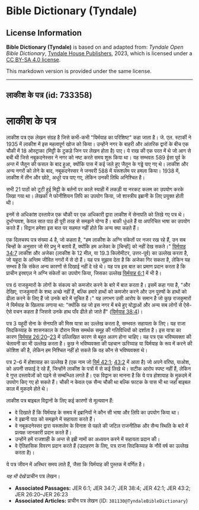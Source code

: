 # Bible Dictionary (Tyndale)

## License Information

**Bible Dictionary (Tyndale)** is based on and adapted from: _Tyndale Open Bible Dictionary_, [Tyndale House Publishers](https://tyndaleopenresources.com/), 2023, which is licensed under a [CC BY-SA 4.0 license](https://creativecommons.org/licenses/by-sa/4.0/legalcode.en).

This markdown version is provided under the same license.



--------------------------------

## लाकीश के पत्र (id: 733358)

लाकीश के पत्र
=============

लाकीश पत्र एक लेखन संग्रह है जिसे कभी\-कभी "यिर्मयाह का परिशिष्ट" कहा जाता है। जे. एल. स्टार्की ने 1935 में लाकीश में इस महत्वपूर्ण खोज को किया। उन्होंने नगर के बाहरी और आंतरिक द्वारों के बीच एक चौकी में 18 ओस्ट्राका (मिट्टी के टुकड़े जिन पर लेखन होता है) पाए। ये राख की एक परत में थे जो आग से बची थी जिसे नबूकदनेस्सर ने नगर को नष्ट करते समय शुरू किया था। यह सम्भवतः 589 ईसा पूर्व के अन्त में जैतून की फसल के बाद हुआ, क्योंकि पास में कई जले हुए जैतून के गड्ढे पाए गए थे। लाकीश और अन्य नगरों को लेने के बाद, नबूकदनेस्सर ने जनवरी 588 में यरूशलेम पर हमला किया। 1938 में, लाकीश में तीन और छोटे, अधूरे पत्र पाए गए, लेकिन उनकी तिथि अनिश्चित है।

सभी 21 पाठों को टूटी हुई मिट्टी के बर्तनों पर काले स्याही में लकड़ी या नरकट कलम का उपयोग करके लिखा गया था। लेखकों ने फोनीशियन लिपि का उपयोग किया, जो शास्त्रीय इब्रानी के लिए प्रयुक्त होती थी।

इनमें से अधिकांश दस्तावेज एक चौकी पर एक अधिकारी द्वारा लाकीश में सेनापति को लिखे गए पत्र थे। दुर्भाग्यवश, केवल सात पाठ ही पूरी तरह से समझने योग्य हैं। बाकी धुंधले हैं या अपरिचित भाषा का उपयोग करते हैं। विद्वान हमेशा इस बात पर सहमत नहीं होते कि अन्य क्या कहते हैं।

एक दिलचस्प पत्र संख्या 4 है, जो कहता है, "हम लाकीश के अग्नि संकेतों पर नजर रख रहे हैं, उन सब चिन्हों के अनुसार जो मेरे प्रभु ने बताये हैं, क्योंकि हम अजेका के \[चिन्हों] को नहीं देख सकते।" [यिर्मयाह 34:7](https://ref.ly/Jer34:7) लाकीश और अजेका (लाकीश के 12 मील, या 19\.3 किलोमीटर, उत्तर\-पूर्व) का उल्लेख करता है, जो यहूदा के अन्तिम जीवित नगरों में से दो हैं। यह पत्र सुझाव देता है कि अजेका गिर सकता है, लेकिन यह सम्भव है कि संकेत अन्य कारणों से दिखाई नहीं दे रहे थे। यह पत्र इस बात का प्रमाण प्रदान करता है कि प्राचीन इस्राएल ने अग्नि संकेतों का उपयोग किया, जिसका उल्लेख [यिर्मयाह 6:1](https://ref.ly/Jer6:1) में भी है।

पत्र 6 राजकुमारों के लोगों के संकल्प को कमजोर करने के बारे में बात करता है। इसमें कहा गया है, "और देखिए, राजकुमारों के शब्द अच्छे नहीं हैं, बल्कि हमारे हाथों को कमजोर करने और उन पुरुषों के हाथों को ढीला करने के लिए हैं जो उनके बारे में सूचित हैं।" यह लगभग उसी आरोप के समान है जो कुछ राजकुमारों ने यिर्मयाह के खिलाफ लगाया था: "क्योंकि वह जो इस नगर में बचे हुए योद्धाओं और अन्य सब लोगों से ऐसे\-ऐसे वचन कहता है जिससे उनके हाथ पाँव ढीले हो जाते हैं" ([यिर्मयाह 38:4](https://ref.ly/Jer38:4))।

पत्र 3 यहूदी सेना के सेनापति की मिस्र यात्रा का उल्लेख करता है, सम्भवतः सहायता के लिए। यह राजा सिदकिय्याह के शासनकाल के दौरान मिस्र समर्थक समूह की गतिविधियों को दर्शाता है। इस यात्रा का कारण [यिर्मयाह 26:20](https://ref.ly/Jer26:20-Jer26:23)–[23](https://ref.ly/Jer26:20-Jer26:23) में उल्लिखित कारण से बहुत अलग होना चाहिए। यह पत्र एक भविष्यवक्ता की चेतावनी का भी उल्लेख करता है। कुछ ने भविष्यवक्ता की पहचान ऊरिय्याह या यिर्मयाह के रूप में करने की कोशिश की है, लेकिन हम निश्चित नहीं हो सकते कि वह कौन से भविष्यवक्ता थे।

पत्र 2–6 में होशायाह का उल्लेख है (एक नाम जो [यिर्म 42:1](https://ref.ly/Jer42:1); [43:2](https://ref.ly/Jer43:2) में आता है) जो अपने वरिष्ठ, याओश, को अपनी सफाई दे रहे हैं, जिन्होंने लाकीश के पत्रों में से कई लिखे थे। सटीक आरोप स्पष्ट नहीं हैं, लेकिन वे गुप्त दस्तावेजों को पढ़ने से सम्बन्धित लगते हैं। एक विद्वान का मानना है कि ये पत्र होशायाह के मुकदमे में उपयोग किए गए हो सकते हैं। चौकी न केवल एक सैन्य चौकी था बल्कि फाटक के पास भी था जहाँ बाइबल काल में मुकदमे होते थे।

लाकीश पत्र बाइबल विद्वानों के लिए कई कारणों से मूल्यवान हैं:

* वे दिखाते हैं कि यिर्मयाह के समय में इब्रानियों ने कौन सी भाषा और लिपि का उपयोग किया था।
* वे इब्रानी पाठ को समझने में सहायता करते हैं।
* वे नबूकदनेस्सर द्वारा यरूशलेम के विनाश से पहले की जटिल राजनीतिक और सैन्य स्थिति के बारे में प्रत्यक्ष जानकारी प्रदान करते हैं।
* उन्होंने हमें राजशाही के अन्त से इब्री नामों का अध्ययन करने में सहायता प्रदान की।
* वे ऐतिहासिक विवरण प्रदान करते हैं (उदाहरण के लिए, पत्र राजा सिदकिय्याह के नौवें वर्ष का उल्लेख करता है)।

ये पत्र जीवन में अस्थिर समय लाते हैं, जैसा कि यिर्मयाह की पुस्तक में वर्णित है।

*यह भी देखें* प्राचीन पत्र लेखन।

* **Associated Passages:** JER 6:1; JER 34:7; JER 38:4; JER 42:1; JER 43:2; JER 26:20–JER 26:23
* **Associated Articles:** प्राचीन पत्र लेखन (ID: `381130@TyndaleBibleDictionary`)

